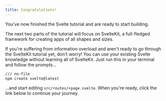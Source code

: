 ```yaml
---
title: Congratulations!
---
```


You've now finished the Svelte tutorial and are ready to start building.

The next two parts of the tutorial will focus on SvelteKit, a full-fledged framework for creating apps of all shapes and sizes.

If you're suffering from information overload and aren't ready to go through the SvelteKit tutorial yet, don't worry! You can use your existing Svelte knowledge without learning all of SvelteKit. Just run this in your terminal and follow the prompts...

```bash
/// no-file
npm create svelte@latest
```

...and start editing `src/routes/+page.svelte`. When you're ready, click the link below to continue your journey.
